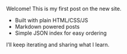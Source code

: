 Welcome! This is my first post on the new site.

- Built with plain HTML/CSS/JS
- Markdown powered posts
- Simple JSON index for easy ordering

I’ll keep iterating and sharing what I learn.
